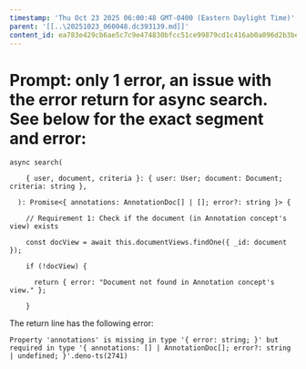 ```yaml
---
timestamp: 'Thu Oct 23 2025 06:00:48 GMT-0400 (Eastern Daylight Time)'
parent: '[[..\20251023_060048.dc393139.md]]'
content_id: ea783e429cb6ae5c7c9e474830bfcc51ce99879cd1c416ab0a896d2b3be2713e
---
```


# Prompt: only 1 error, an issue with the error return for async search. See below for the exact segment and error:

```
async search(

    { user, document, criteria }: { user: User; document: Document; criteria: string },

  ): Promise<{ annotations: AnnotationDoc[] | []; error?: string }> {

    // Requirement 1: Check if the document (in Annotation concept's view) exists

    const docView = await this.documentViews.findOne({ _id: document });

    if (!docView) {

      return { error: "Document not found in Annotation concept's view." };

    }
```

The return line has the following error:

```
Property 'annotations' is missing in type '{ error: string; }' but required in type '{ annotations: [] | AnnotationDoc[]; error?: string | undefined; }'.deno-ts(2741)
```
